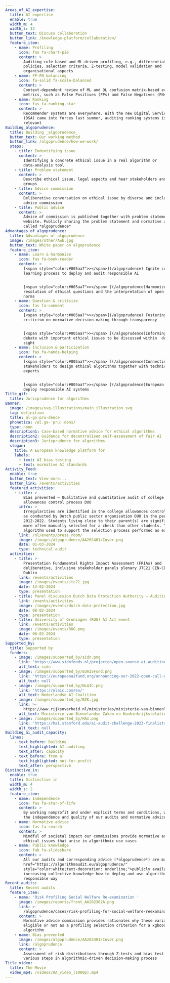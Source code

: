 ```yaml
---
Areas_of_AI_expertise:
  title: AI expertise
  enable: true
  width_m: 4
  width_s: 12
  button_text: Discuss collaboration
  button_link: /knowledge-platform/collaboration/
  feature_item:
    - name: Profiling
      icon: fas fa-chart-pie
      content: >
        Auditing rule-based and ML-driven profiling, e.g., differentiation
        policies, selection criteria, Z-testing, model validation and
        organisational aspects
    - name: FP-FN balancing
      icon: fa-solid fa-scale-balanced
      content: >
        Context-dependent review of ML and DL confusion matrix-based evaluation
        metrics, such as False Positives (FPs) and False Negatives (FNs)
    - name: Ranking
      icon: fas fa-ranking-star
      content: >
        Recommender systems are everywhere. With the new Digital Services Act
        (DSA) came into forces last summer, auditing ranking systems is highly
        relevant
Building_algoprudence:
  title: Building _algoprudence_
  button_text: Our working method
  button_link: /algoprudence/how-we-work/
  steps:
    - title: Indentifying issue
      content: >
        Identifying a concrete ethical issue in a real algorithm or
        data-analysis tool
    - title: Problem statement
      content: >
        Describe ethical issue, legal aspects and hear stakeholders and affected
        groups
    - title: Advice commission
      content: >
        Deliberative conversation on ethical issue by diverse and inclusive
        advice commission
    - title: Public advice
      content: >
        Advice of commission is published together with problem statement on our
        website. Publicly sharing the problem statement and normative advice is
        called *algoprudence*
Advantages_of_algoprudence:
  title: Advantages of algoprudence
  image: /images/other/Awb.jpg
  button_text: White paper on algoprudence
  feature_item:
    - name: Learn & harmonize
      icon: fas fa-book-reader
      content: >
        [<span style="color:#005aa7">></span>](/algoprudence) Ignite collective
        learning process to deploy and audit responsible AI


        [<span style="color:#005aa7">></span> ](/algoprudence)Harmonizes the
        resolution of ethical questions and the interpretation of open legal
        norms
    - name: Question & critisize
      icon: fas fa-comment
      content: >
        [<span style="color:#005aa7">></span>](/algoprudence) Fostering
        criticism on normative decision-making through transparency


        [<span style="color:#005aa7">></span> ](/algoprudence)Informing public
        debate with important ethical issues to be discussed within  democratic
        sight
    - name: Inclusion & participation
      icon: fas fa-hands-helping
      content: >
        [<span style="color:#005aa7">></span> ](/algoprudence)Connecting various
        stakeholders to design ethical algorithms together with technical
        experts


        [<span style="color:#005aa7">></span> ](/algoprudence)European answer to
        deploy responsible AI systems
Title_gif:
  title: Jurisprudence for algorithms
Banner:
  image: /images/svg-illustrations/main_illustration.svg
  tag: definition
  title: al-go-pru-dence
  phonetica: /æl.ɡə-ˈpruː.dəns/
  type: noun
  description1: Case-based normative advice for ethical algorithms
  description2: Guidance for decentralised self-assessment of fair AI
  description3: Jurisprudence for algorithms
  slogan:
    title: A European knowledge platform for
    labels:
      - text: AI bias testing
      - text: normative AI standards
Activity_Feed:
  enable: true
  button_text: View more...
  button_link: /events/activities
  featured_activities:
    - title: >-
        Bias prevented – Qualitative and quantitative audit of college
        allowances control process DUO
      intro: >
        Irregularities are identified in the college allowances control process
        as conducted by Dutch public sector organisation DUO in the period
        2012-2022. Students living close to their parent(s) are significantly
        more often manually selected for a check than other students. The
        algorithm used to support the selection process performed as expected.
      link: /nl/events/press_room/
      image: /images/algoprudence/AA202401/Cover.png
      date: 01-03-2024
      type: technical audit
  activities:
    - title: >-
        Presentation Fundamental Rights Impact Assessment (FRIAs) and
        deliberative, inclusive stakeholder panels plenary JTC21 CEN-CENELEC
        Dublin
      link: /events/activities
      image: /images/events/jtc21.jpg
      date: 13-02-2024
      type: presentation
    - title: Panel discussion Dutch Data Protection Authority – Auditing algorithms
      link: /events/activities
      image: /images/events/dutch-data-protection.jpg
      date: 08-02-2024
      type: presentation
    - title: University of Groningen (RUG) AI Act event
      link: /events/activities
      image: /images/events/RUG.png
      date: 06-02-2024
      type: presentation
Supported_by:
  title: Supported by
  funders:
    - image: /images/supported_by/sidn.png
      link: 'https://www.sidnfonds.nl/projecten/open-source-ai-auditing'
      alt_text: sidn
    - image: /images/supported_by/EUAISFund.png
      link: 'https://europeanaifund.org/announcing-our-2022-open-call-grantees/'
      alt_text: null
    - image: /images/supported_by/NLAIC.png
      link: 'https://nlaic.com/en/'
      alt_text: Nederlandse AI Coalition
    - image: /images/supported_by/BZK.jpg
      link: >-
        https://www.rijksoverheid.nl/ministeries/ministerie-van-binnenlandse-zaken-en-koninkrijksrelaties
      alt_text: Ministerie van Binnelandse Zaken en Konkinkrijksrelaties
    - image: /images/supported_by/HAI.png
      link: 'https://hai.stanford.edu/ai-audit-challenge-2023-finalists'
      alt_text: null
Building_ai_audit_capacity:
  lines:
    - text_before: Building
      text_highlighted: AI auditing
      text_after: capacity
    - text_before: from a
      text_highlighted: not-for-profit
      text_after: perspective
Distinctive_in:
  enable: true
  title: Distinctive in
  width_m: 4
  width_s: 2
  feature_item:
    - name: Independence
      icon: fas fa-star-of-life
      content: >
        By working nonprofit and under explicit terms and conditions, we ensure
        the independence and quality of our audits and normative advice
    - name: Normative advice
      icon: fas fa-search
      content: >
        Mindful of societal impact our commissions provide normative advice on
        ethical issues that arise in algorithmic use cases
    - name: Public knowledge
      icon: fab fa-slideshare
      content: >
        All our audits and corresponding advice (*algoprudence*) are made <a
        href="https://algorithmaudit.eu/algoprudence/"
        style="color:white;text-decoration: underline;">publicly available</a>,
        increasing collective knowledge how to deploy and use algorithms in an
        responsible way
Recent_audits:
  title: Recent audits
  feature_item:
    - name: 'Risk Profiling Social Welfare Re-examination '
      image: /images/reports/front_AA202302A.png
      link: >-
        /algoprudence/cases/risk-profiling-for-social-welfare-reexamination-aa202302/
      content: >
        Normative advice commission provides rationales why these variables are
        eligible or not as a profiling selection criterion for a xgboost
        algorithm
    - name: Bias prevented
      image: /images/algoprudence/AA202401/Cover.png
      link: /algoprudence
      content: >
        Assessment of risk distributions through Z-tests and bias test for
        various steps in algorithmic-driven decision-making process
Title_video:
  title: The Movie
  video_mp4: /videos/AA_video_(1080p).mp4
---
```







































